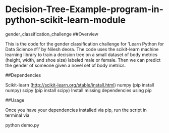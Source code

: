 # Decision-Tree-Example-program-in-python-scikit-learn-module
gender_classification_challenge
##Overview

This is the code for the gender classification challenge for 'Learn Python for Data Science #1' by Nilesh deora. The code uses the scikit-learn machine learning library to train a decision tree on a small dataset of body metrics (height, width, and shoe size) labeled male or female. Then we can predict the gender of someone given a novel set of body metrics.

##Dependencies

Scikit-learn (http://scikit-learn.org/stable/install.html)
numpy (pip install numpy)
scipy (pip install scipy)
Install missing dependencies using pip

##Usage

Once you have your dependencies installed via pip, run the script in terminal via

python demo.py
